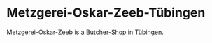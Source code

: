# Metzgerei-Oskar-Zeeb-Tübingen

Metzgerei-Oskar-Zeeb is a [Butcher-Shop](200000005.md) in [Tübingen](2000001.md).
